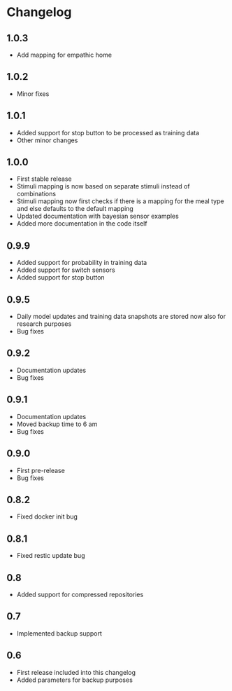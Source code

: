 # Changelog
## 1.0.3
- Add mapping for empathic home

## 1.0.2

- Minor fixes

## 1.0.1

- Added support for stop button to be processed as training data
- Other minor changes

## 1.0.0

- First stable release
- Stimuli mapping is now based on separate stimuli instead of combinations
- Stimuli mapping now first checks if there is a mapping for the meal type and else defaults to the default mapping
- Updated documentation with bayesian sensor examples
- Added more documentation in the code itself

## 0.9.9

- Added support for probability in training data
- Added support for switch sensors
- Added support for stop button

## 0.9.5

- Daily model updates and training data snapshots are stored now also for research purposes
- Bug fixes

## 0.9.2

- Documentation updates
- Bug fixes

## 0.9.1

- Documentation updates
- Moved backup time to 6 am
- Bug fixes

## 0.9.0

- First pre-release
- Bug fixes

## 0.8.2

- Fixed docker init bug

## 0.8.1

- Fixed restic update bug

## 0.8

- Added support for compressed repositories

## 0.7

- Implemented backup support

## 0.6

- First release included into this changelog
- Added parameters for backup purposes
